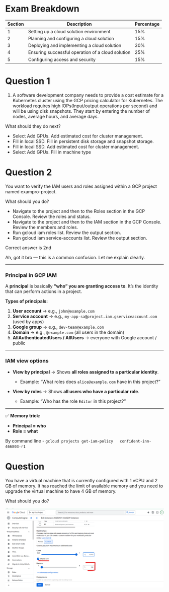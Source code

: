 # Exam Breakdown

| Section | Description | Percentage |
|---------|-------------|------------|
| 1 | Setting up a cloud solution environment | 15% |
| 2 | Planning and configuring a cloud solution | 15% |
| 3 | Deploying and implementing a cloud solution | 30% |
| 4 | Ensuring successful operation of a cloud solution | 25% |
| 5 | Configuring access and security | 15% |

# Question 1
1. A software development company needs to provide a cost estimate for a Kubernetes cluster using the GCP pricing calculator for Kubernetes. The workload requires high IOPs(Input/output operations per second) and will be using disk snapshots. They start by entering the number of nodes, average hours, and average days.

What should they do next?
* Select Add GPUs. Add estimated cost for cluster management.
* Fill in local SSD. Fill in persistent disk storage and snapshot storage.
* Fill in local SSD. Add estimated cost for cluster management.
* Select Add GPUs. Fill in machine type

# Question 2

You want to verify the IAM users and roles assigned within a GCP project named exampro-project.

What should you do?
* Navigate to the project and then to the Roles section in the GCP Console. Review the roles and status.
* Navigate to the project and then to the IAM section in the GCP Console. Review the members and roles.
* Run gcloud iam roles list. Review the output section.
* Run gcloud iam service-accounts list. Review the output section.

Correct answer is 2nd

Ah, got it bro — this is a common confusion. Let me explain clearly.

---

### **Principal in GCP IAM**

A **principal** is basically **“who” you are granting access to**. It’s the identity that can perform actions in a project.

**Types of principals:**

1. **User account** → e.g., `john@example.com`
2. **Service account** → e.g., `my-app-sa@project.iam.gserviceaccount.com` (used by apps)
3. **Google group** → e.g., `dev-team@example.com`
4. **Domain** → e.g., `@example.com` (all users in the domain)
5. **AllAuthenticatedUsers / AllUsers** → everyone with Google account / public

---

### **IAM view options**

* **View by principal** → Shows **all roles assigned to a particular identity**.

  * Example: “What roles does `alice@example.com` have in this project?”

* **View by roles** → Shows **all users who have a particular role**.

  * Example: “Who has the role `Editor` in this project?”

---

✅ **Memory trick:**

* **Principal = who**
* **Role = what**

By command line - `gcloud projects get-iam-policy   confident-inn-466803-r1`


# Question
You have a virtual machine that is currently configured with 1 vCPU and 2 GB of memory. It has reached the limit of available memory and you need to upgrade the virtual machine to have 4 GB of memory.

What should you do?

![alt text](image.png)